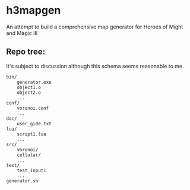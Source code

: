 # h3mapgen
An attempt to build a comprehensive map generator for Heroes of Might and Magic III

## Repo tree:
It's subject to discussion although this schema seems reasonable to me.
```
bin/
    generator.exe
    object1.o
    object2.o
    ...
conf/
    voronoi.conf
    ...
doc/
    user_gide.txt
lua/
    script1.lua
    ...
src/
    voronoi/
    cellular/
    ...
test/
    test_input1
    ...
generator.sh

```

